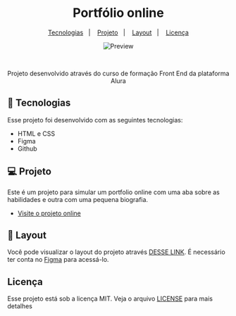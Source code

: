 <h1 align="center"> Portfólio online </h1>


<p align="center">
  <a href="#-tecnologias">Tecnologias</a>&nbsp;&nbsp;&nbsp;|&nbsp;&nbsp;&nbsp;
  <a href="#-projeto">Projeto</a>&nbsp;&nbsp;&nbsp;|&nbsp;&nbsp;&nbsp;
  <a href="#-layout">Layout</a>&nbsp;&nbsp;&nbsp;|&nbsp;&nbsp;&nbsp;
  <a href="#memo-licença">Licença</a>
</p>

<p align="center">
  <img alt="Preview" src="https://user-images.githubusercontent.com/126428828/223598161-bc963212-a794-4619-a1db-51cd2c462e25.png">
</p>

<br>

<p align="center">
  Projeto desenvolvido através do curso de formação Front End da plataforma Alura
</p>

## 🚀 Tecnologias

Esse projeto foi desenvolvido com as seguintes tecnologias:

- HTML e CSS
- Figma
- Github


## 💻 Projeto

Este é um projeto para simular um portfolio online com uma aba sobre as habilidades e outra com uma pequena biografia.

- [Visite o projeto online](https://lucasms2.github.io/projeto_portfolio/)

## 🔖 Layout

Você pode visualizar o layout do projeto através [DESSE LINK](https://www.figma.com/file/NrzJacC887svMVfF9oC2jM/Portfolio-Projeto-2?node-id=0%3A1&t=OfddMcUpdP7Rl5gR-0). É necessário ter conta no [Figma](https://figma.com) para acessá-lo.

## Licença 

<p>Esse projeto está sob a licença MIT. Veja o arquivo <a href="https://github.com/Suburbanno/Proffy/blob/master/LICENSE">LICENSE</a> para mais detalhes</p>
